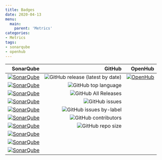 ```yaml
---
title: Badges
date: 2020-04-13
menu:
  main:
    parent: 'Metrics'
categories:
- Metrics
tags:
- sonarqube
- openhub
---
```


| SonarQube | GitHub | OpenHub |
|----------:|-------:|--------:|
| [![SonarQube](https://sonarcloud.io/api/project_badges/measure?project=metio_krei&metric=alert_status)](https://sonarcloud.io/dashboard?id=metio_krei) | ![GitHub release (latest by date)](https://img.shields.io/github/v/release/metio/krei?style=flat-square) | [![OpenHub](https://www.openhub.net/p/krei/widgets/project_thin_badge.gif)](https://www.openhub.net/p/krei) |
| [![SonarQube](https://sonarcloud.io/api/project_badges/measure?project=metio_krei&metric=sqale_rating)](https://sonarcloud.io/dashboard?id=metio_krei) | ![GitHub top language](https://img.shields.io/github/languages/top/metio/krei?style=flat-square) | |
| [![SonarQube](https://sonarcloud.io/api/project_badges/measure?project=metio_krei&metric=security_rating)](https://sonarcloud.io/dashboard?id=metio_krei) | ![GitHub All Releases](https://img.shields.io/github/downloads/metio/krei/total?style=flat-square) | |
| [![SonarQube](https://sonarcloud.io/api/project_badges/measure?project=metio_krei&metric=reliability_rating)](https://sonarcloud.io/dashboard?id=metio_krei) | ![GitHub issues](https://img.shields.io/github/issues/metio/krei?style=flat-square) | |
| [![SonarQube](https://sonarcloud.io/api/project_badges/measure?project=metio_krei&metric=ncloc)](https://sonarcloud.io/dashboard?id=metio_krei) | ![GitHub issues by-label](https://img.shields.io/github/issues/metio/krei/bug?style=flat-square) | |
| [![SonarQube](https://sonarcloud.io/api/project_badges/measure?project=metio_krei&metric=bugs)](https://sonarcloud.io/dashboard?id=metio_krei) | ![GitHub contributors](https://img.shields.io/github/contributors-anon/metio/krei?style=flat-square) | |
| [![SonarQube](https://sonarcloud.io/api/project_badges/measure?project=metio_krei&metric=vulnerabilities)](https://sonarcloud.io/dashboard?id=metio_krei) | ![GitHub repo size](https://img.shields.io/github/repo-size/metio/krei?style=flat-square) | |
| [![SonarQube](https://sonarcloud.io/api/project_badges/measure?project=metio_krei&metric=code_smells)](https://sonarcloud.io/dashboard?id=metio_krei) | | |
| [![SonarQube](https://sonarcloud.io/api/project_badges/measure?project=metio_krei&metric=sqale_index)](https://sonarcloud.io/dashboard?id=metio_krei) | | |
| [![SonarQube](https://sonarcloud.io/api/project_badges/measure?project=metio_krei&metric=coverage)](https://sonarcloud.io/dashboard?id=metio_krei) | | |
